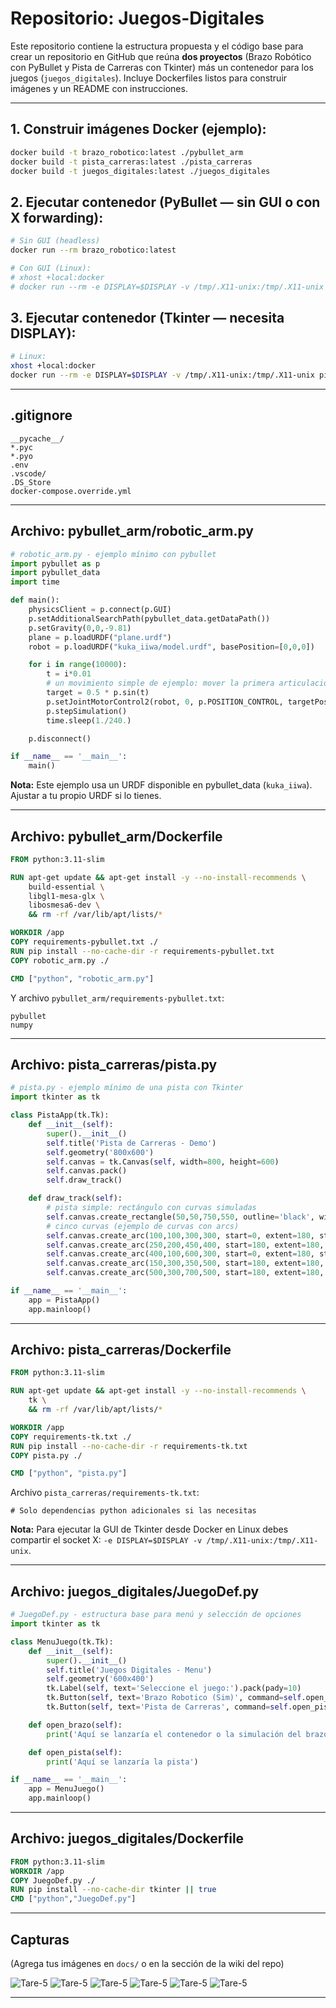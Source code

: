 # Repositorio: Juegos-Digitales

Este repositorio contiene la estructura propuesta y el código base para crear un repositorio en GitHub que reúna **dos proyectos** (Brazo Robótico con PyBullet y Pista de Carreras con Tkinter) más un contenedor para los juegos (`juegos_digitales`). Incluye Dockerfiles listos para construir imágenes y un README con instrucciones.

---

## 1. Construir imágenes Docker (ejemplo):

```bash
docker build -t brazo_robotico:latest ./pybullet_arm
docker build -t pista_carreras:latest ./pista_carreras
docker build -t juegos_digitales:latest ./juegos_digitales
```

## 2. Ejecutar contenedor (PyBullet — sin GUI o con X forwarding):

```bash
# Sin GUI (headless)
docker run --rm brazo_robotico:latest

# Con GUI (Linux):
# xhost +local:docker
# docker run --rm -e DISPLAY=$DISPLAY -v /tmp/.X11-unix:/tmp/.X11-unix brazo_robotico:latest
```

## 3. Ejecutar contenedor (Tkinter — necesita DISPLAY):

```bash
# Linux:
xhost +local:docker
docker run --rm -e DISPLAY=$DISPLAY -v /tmp/.X11-unix:/tmp/.X11-unix pista_carreras:latest
```

---

## .gitignore

```
__pycache__/
*.pyc
*.pyo
.env
.vscode/
.DS_Store
docker-compose.override.yml
```

---

## Archivo: pybullet_arm/robotic_arm.py

```python
# robotic_arm.py - ejemplo mínimo con pybullet
import pybullet as p
import pybullet_data
import time

def main():
    physicsClient = p.connect(p.GUI)
    p.setAdditionalSearchPath(pybullet_data.getDataPath())
    p.setGravity(0,0,-9.81)
    plane = p.loadURDF("plane.urdf")
    robot = p.loadURDF("kuka_iiwa/model.urdf", basePosition=[0,0,0])

    for i in range(10000):
        t = i*0.01
        # un movimiento simple de ejemplo: mover la primera articulacion con una señal senoidal
        target = 0.5 * p.sin(t)
        p.setJointMotorControl2(robot, 0, p.POSITION_CONTROL, targetPosition=target)
        p.stepSimulation()
        time.sleep(1./240.)

    p.disconnect()

if __name__ == '__main__':
    main()
```

**Nota:** Este ejemplo usa un URDF disponible en pybullet_data (`kuka_iiwa`). Ajustar a tu propio URDF si lo tienes.

---

## Archivo: pybullet_arm/Dockerfile

```dockerfile
FROM python:3.11-slim

RUN apt-get update && apt-get install -y --no-install-recommends \
    build-essential \
    libgl1-mesa-glx \
    libosmesa6-dev \
    && rm -rf /var/lib/apt/lists/*

WORKDIR /app
COPY requirements-pybullet.txt ./
RUN pip install --no-cache-dir -r requirements-pybullet.txt
COPY robotic_arm.py ./

CMD ["python", "robotic_arm.py"]
```

Y archivo `pybullet_arm/requirements-pybullet.txt`:

```
pybullet
numpy
```

---

## Archivo: pista_carreras/pista.py

```python
# pista.py - ejemplo mínimo de una pista con Tkinter
import tkinter as tk

class PistaApp(tk.Tk):
    def __init__(self):
        super().__init__()
        self.title('Pista de Carreras - Demo')
        self.geometry('800x600')
        self.canvas = tk.Canvas(self, width=800, height=600)
        self.canvas.pack()
        self.draw_track()

    def draw_track(self):
        # pista simple: rectángulo con curvas simuladas
        self.canvas.create_rectangle(50,50,750,550, outline='black', width=4)
        # cinco curvas (ejemplo de curvas con arcs)
        self.canvas.create_arc(100,100,300,300, start=0, extent=180, style='arc', width=3)
        self.canvas.create_arc(250,200,450,400, start=180, extent=180, style='arc', width=3)
        self.canvas.create_arc(400,100,600,300, start=0, extent=180, style='arc', width=3)
        self.canvas.create_arc(150,300,350,500, start=180, extent=180, style='arc', width=3)
        self.canvas.create_arc(500,300,700,500, start=180, extent=180, style='arc', width=3)

if __name__ == '__main__':
    app = PistaApp()
    app.mainloop()
```

---

## Archivo: pista_carreras/Dockerfile

```dockerfile
FROM python:3.11-slim

RUN apt-get update && apt-get install -y --no-install-recommends \
    tk \
    && rm -rf /var/lib/apt/lists/*

WORKDIR /app
COPY requirements-tk.txt ./
RUN pip install --no-cache-dir -r requirements-tk.txt
COPY pista.py ./

CMD ["python", "pista.py"]
```

Archivo `pista_carreras/requirements-tk.txt`:

```
# Solo dependencias python adicionales si las necesitas
```

**Nota:** Para ejecutar la GUI de Tkinter desde Docker en Linux debes compartir el socket X: `-e DISPLAY=$DISPLAY -v /tmp/.X11-unix:/tmp/.X11-unix`.

---

## Archivo: juegos_digitales/JuegoDef.py

```python
# JuegoDef.py - estructura base para menú y selección de opciones
import tkinter as tk

class MenuJuego(tk.Tk):
    def __init__(self):
        super().__init__()
        self.title('Juegos Digitales - Menu')
        self.geometry('600x400')
        tk.Label(self, text='Seleccione el juego:').pack(pady=10)
        tk.Button(self, text='Brazo Robotico (Sim)', command=self.open_brazo).pack(fill='x', padx=60, pady=5)
        tk.Button(self, text='Pista de Carreras', command=self.open_pista).pack(fill='x', padx=60, pady=5)

    def open_brazo(self):
        print('Aquí se lanzaría el contenedor o la simulación del brazo')

    def open_pista(self):
        print('Aquí se lanzaría la pista')

if __name__ == '__main__':
    app = MenuJuego()
    app.mainloop()
```

---

## Archivo: juegos_digitales/Dockerfile

```dockerfile
FROM python:3.11-slim
WORKDIR /app
COPY JuegoDef.py ./
RUN pip install --no-cache-dir tkinter || true
CMD ["python","JuegoDef.py"]
```

---
## Capturas

(Agrega tus imágenes en `docs/` o en la sección de la wiki del repo)

![Tare-5](1.jpg)
![Tare-5](1.jpg)
![Tare-5](1.jpg)
![Tare-5](1.jpg)
![Tare-5](1.jpg)
![Tare-5](1.jpg)


---
